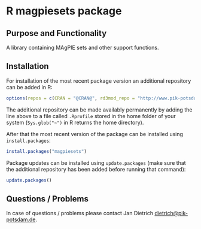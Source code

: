 # R magpiesets package

## Purpose and Functionality

A library containing MAgPIE sets and other support functions.

## Installation

For installation of the most recent package version an additional repository can be added in R:

```r
options(repos = c(CRAN = "@CRAN@", rd3mod_repo = "http://www.pik-potsdam.de/rd3mod/R/"))
```
The additional repository can be made availably permanently by adding the line above to a file called `.Rprofile` stored in the home folder of your system (`Sys.glob("~")` in R returns the home directory).

After that the most recent version of the package can be installed using `install.packages`:

```r 
install.packages("magpiesets")
```

Package updates can be installed using `update.packages` (make sure that the additional repository has been added before running that command):

```r 
update.packages()
```

## Questions / Problems

In case of questions / problems please contact Jan Dietrich <dietrich@pik-potsdam.de>.
